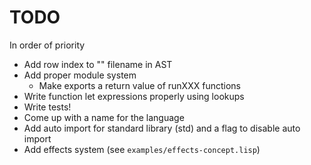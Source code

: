 # TODO

In order of priority

- Add row index to "<repl>" filename in AST
- Add proper module system
    - Make exports a return value of runXXX functions
- Write function let expressions properly using lookups
- Write tests!
- Come up with a name for the language
- Add auto import for standard library (std) and a flag to disable auto import
- Add effects system (see `examples/effects-concept.lisp`)
